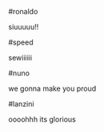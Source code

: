 #ronaldo

siuuuuu!!

#speed

sewiiiiii

#nuno

we gonna make you proud

#lanzini

oooohhh its glorious
